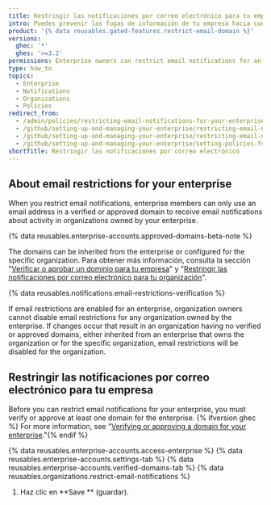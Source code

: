 ```yaml
---
title: Restringir las notificaciones por correo electrónico para tu empresa
intro: Puedes prevenir las fugas de información de tu empresa hacia cuentas de correo electrónico personales si restringes los dominos en los cuales los miembros pueden recibir notificaciones por correo electrónico sobre la actividad en las organizaciones que pertenecen a tu empresa.
product: '{% data reusables.gated-features.restrict-email-domain %}'
versions:
  ghec: '*'
  ghes: '>=3.2'
permissions: Enterprise owners can restrict email notifications for an enterprise.
type: how_to
topics:
  - Enterprise
  - Notifications
  - Organizations
  - Policies
redirect_from:
  - /admin/policies/restricting-email-notifications-for-your-enterprise
  - /github/setting-up-and-managing-your-enterprise/restricting-email-notifications-for-your-enterprise-account-to-approved-domains
  - /github/setting-up-and-managing-your-enterprise/restricting-email-notifications-for-your-enterprise-account
  - /github/setting-up-and-managing-your-enterprise/setting-policies-for-organizations-in-your-enterprise-account/restricting-email-notifications-for-your-enterprise-account
shortTitle: Restringir las notificaciones por correo electrónico
---
```


## About email restrictions for your enterprise

When you restrict email notifications, enterprise members can only use an email address in a verified or approved domain to receive email notifications about activity in organizations owned by your enterprise.

{% data reusables.enterprise-accounts.approved-domains-beta-note %}

The domains can be inherited from the enterprise or configured for the specific organization. Para obtener más información, consulta la sección "[Verificar o aprobar un dominio para tu empresa](/admin/configuration/configuring-your-enterprise/verifying-or-approving-a-domain-for-your-enterprise)" y "[Restringir las notificaciones por correo electrónico para tu organización](/organizations/keeping-your-organization-secure/restricting-email-notifications-for-your-organization)".

{% data reusables.notifications.email-restrictions-verification %}

If email restrictions are enabled for an enterprise, organization owners cannot disable email restrictions for any organization owned by the enterprise. If changes occur that result in an organization having no verified or approved domains, either inherited from an enterprise that owns the organization or for the specific organization, email restrictions will be disabled for the organization.

## Restringir las notificaciones por correo electrónico para tu empresa

Before you can restrict email notifications for your enterprise, you must verify or approve at least one domain for the enterprise. {% ifversion ghec %} For more information, see "[Verifying or approving a domain for your enterprise](/admin/configuration/configuring-your-enterprise/verifying-or-approving-a-domain-for-your-enterprise)."{% endif %}

{% data reusables.enterprise-accounts.access-enterprise %}
{% data reusables.enterprise-accounts.settings-tab %}
{% data reusables.enterprise-accounts.verified-domains-tab %}
{% data reusables.organizations.restrict-email-notifications %}
1. Haz clic en **Save ** (guardar).
